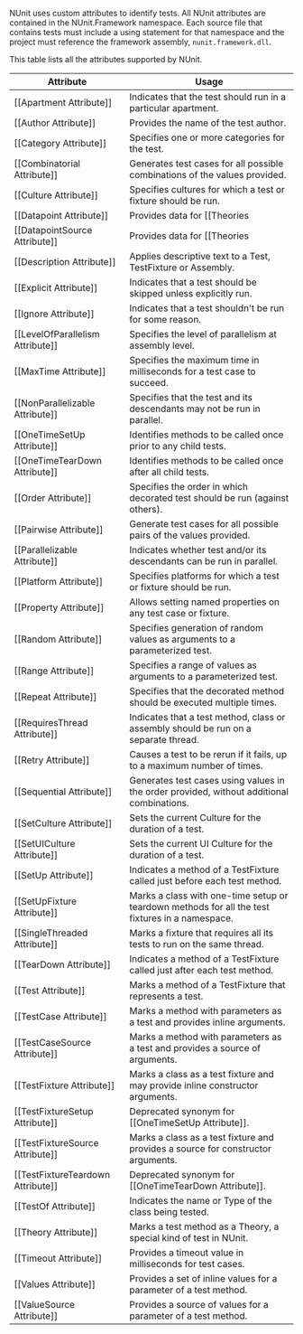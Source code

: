 NUnit uses custom attributes to identify tests. All NUnit attributes are contained in the NUnit.Framework namespace. Each source file that contains tests must include a using statement for that namespace and the project must reference the framework assembly, `nunit.framework.dll`.

This table lists all the attributes supported by NUnit. 

|   Attribute                       |    Usage    |
|-----------------------------------|-------------|
| [[Apartment Attribute]]           | Indicates that the test should run in a particular apartment. |
| [[Author Attribute]]              | Provides the name of the test author. |
| [[Category Attribute]]            | Specifies one or more categories for the test. |
| [[Combinatorial Attribute]]       | Generates test cases for all possible combinations of the values provided. |
| [[Culture Attribute]]             | Specifies cultures for which a test or fixture should be run. |
| [[Datapoint Attribute]]           | Provides data for [[Theories|Theory-Attribute]]. |
| [[DatapointSource Attribute]]     | Provides data for [[Theories|Theory-Attribute]]. |
| [[Description Attribute]]         | Applies descriptive text to a Test, TestFixture or Assembly. |
| [[Explicit Attribute]]            | Indicates that a test should be skipped unless explicitly run. |
| [[Ignore Attribute]]              | Indicates that a test shouldn't be run for some reason. |
| [[LevelOfParallelism Attribute]]  | Specifies the level of parallelism at assembly level. |
| [[MaxTime Attribute]]             | Specifies the maximum time in milliseconds for a test case to succeed. |
| [[NonParallelizable Attribute]]   | Specifies that the test and its descendants may not be run in parallel. |
| [[OneTimeSetUp Attribute]]        | Identifies methods to be called once prior to any child tests. |
| [[OneTimeTearDown Attribute]]     | Identifies methods to be called once after all child tests. |
| [[Order Attribute]]               | Specifies the order in which decorated test should be run (against others). |
| [[Pairwise Attribute]]            | Generate test cases for all possible pairs of the values provided. |
| [[Parallelizable Attribute]]      | Indicates whether test and/or its descendants can be run in parallel. |
| [[Platform Attribute]]            | Specifies platforms for which a test or fixture should be run. |
| [[Property Attribute]]            | Allows setting named properties on any test case or fixture. |
| [[Random Attribute]]              | Specifies generation of random values as arguments to a parameterized test. |
| [[Range Attribute]]               | Specifies a range of values as arguments to a parameterized test. |
| [[Repeat Attribute]]              | Specifies that the decorated method should be executed multiple times. |
| [[RequiresThread Attribute]]      | Indicates that a test method, class or assembly should be run on a separate thread. |
| [[Retry Attribute]]               | Causes a test to be rerun if it fails, up to a maximum number of times. |
| [[Sequential Attribute]]          | Generates test cases using values in the order provided, without additional combinations. |
| [[SetCulture Attribute]]          | Sets the current Culture for the duration of a test. |
| [[SetUICulture Attribute]]        | Sets the current UI Culture for the duration of a test. |
| [[SetUp Attribute]]               | Indicates a method of a TestFixture called just before each test method. |
| [[SetUpFixture Attribute]]        | Marks a class with one-time setup or teardown methods for all the test fixtures in a namespace. |
| [[SingleThreaded Attribute]]      | Marks a fixture that requires all its tests to run on the same thread. |
| [[TearDown Attribute]]            | Indicates a method of a TestFixture called just after each test method. |
| [[Test Attribute]]                | Marks a method of a TestFixture that represents a test. |
| [[TestCase Attribute]]            | Marks a method with parameters as a test and provides inline arguments. |
| [[TestCaseSource Attribute]]      | Marks a method with parameters as a test and provides a source of arguments. |
| [[TestFixture Attribute]]         | Marks a class as a test fixture and may provide inline constructor arguments. |
| [[TestFixtureSetup Attribute]]    | Deprecated synonym for [[OneTimeSetUp Attribute]]. |
| [[TestFixtureSource Attribute]]   | Marks a class as a test fixture and provides a source for constructor arguments. |
| [[TestFixtureTeardown Attribute]] | Deprecated synonym for [[OneTimeTearDown Attribute]]. |
| [[TestOf Attribute]]              | Indicates the name or Type of the class being tested. |
| [[Theory Attribute]]              | Marks a test method as a Theory, a special kind of test in NUnit. |
| [[Timeout Attribute]]             | Provides a timeout value in milliseconds for test cases. |
| [[Values Attribute]]              | Provides a set of inline values for a parameter of a test method. |
| [[ValueSource Attribute]]         | Provides a source of values for a parameter of a test method. |